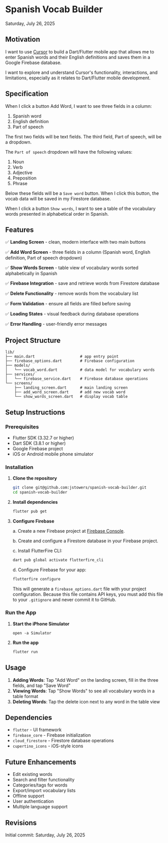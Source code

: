 # Spanish Vocab Builder

Saturday, July 26, 2025

## Motivation

I want to use [Cursor](https://cursor.com/en) to build a Dart/Flutter mobile app that allows me to enter Spanish words and their English definitions and saves them in a Google Firebase database.

I want to explore and understand Cursor's functionality, interactions, and limitations, especially as it relates to Dart/Flutter mobile development.

## Specification

When I click a button Add Word, I want to see three fields in a column:
1. Spanish word
2. English definition
3. Part of speech

The first two fields will be text fields.  The third field, Part of speech, will be a dropdown.

The `Part of speech` dropdown will have the following values:
1. Noun
2. Verb
3. Adjective
4. Preposition
5. Phrase

Below these fields will be a `Save word` button.  When I click this button, the vocab data will be saved in my Firestore database.

When I click a button `Show words`, I want to see a table of the vocabulary words presented in alphabetical order in Spanish.

## Features

✅ **Landing Screen** - clean, modern interface with two main buttons

✅ **Add Word Screen** - three fields in a column (Spanish word, English definition, Part of speech dropdown)

✅ **Show Words Screen** - table view of vocabulary words sorted alphabetically in Spanish

✅ **Firebase Integration** - save and retrieve words from Firestore database

✅ **Delete Functionality** - remove words from the vocabulary list

✅ **Form Validation** - ensure all fields are filled before saving

✅ **Loading States** - visual feedback during database operations

✅ **Error Handling** - user-friendly error messages

## Project Structure

```
lib/
├── main.dart                    # app entry point
├── firebase_options.dart        # Firebase configuration
├── models/
│   └── vocab_word.dart          # data model for vocabulary words
├── services/
│   └── firebase_service.dart    # Firebase database operations
└── screens/
    ├── landing_screen.dart      # main landing screen
    ├── add_word_screen.dart     # add new vocab word
    └── show_words_screen.dart   # display vocab table
```

## Setup Instructions

### Prerequisites
- Flutter SDK (3.32.7 or higher)
- Dart SDK (3.8.1 or higher)
- Google Firebase project
- iOS or Android mobile phone simulator

### Installation

1. __Clone the repository__
   
   ```bash
   git clone git@github.com:jstowers/spanish-vocab-builder.git
   cd spanish-vocab-builder
   ```

2. __Install dependencies__
   
   ```bash
   flutter pub get
   ```

3. __Configure Firebase__
   
   a. Create a new Firebase project at [Firebase Console](https://console.firebase.google.com/).
   
   b. Create and configure a Firestore database in your Firebase project.
   
   c. Install FlutterFire CLI:

   ```bash
   dart pub global activate flutterfire_cli
   ```
   
   d. Configure Firebase for your app:

   ```bash
   flutterfire configure
   ```
   
   This will generate a `firebase_options.dart` file with your project configuration.  Because this file contains API keys, you must add this file to your `.gitignore` and never commit it to GitHub.

### Run the App

1. __Start the iPhone Simulator__

   ```bsh
   open -a Simulator
   ```

2. **Run the app**

   ```bash
   flutter run
   ```

## Usage

1. **Adding Words**: Tap "Add Word" on the landing screen, fill in the three fields, and tap "Save Word"
2. **Viewing Words**: Tap "Show Words" to see all vocabulary words in a table format
3. **Deleting Words**: Tap the delete icon next to any word in the table view

## Dependencies

- `flutter` - UI framework
- `firebase_core` - Firebase initialization
- `cloud_firestore` - Firestore database operations
- `cupertino_icons` - iOS-style icons

## Future Enhancements

- Edit existing words
- Search and filter functionality
- Categories/tags for words
- Export/import vocabulary lists
- Offline support
- User authentication
- Multiple language support

## Revisions

Initial commit:  Saturday, July 26, 2025


